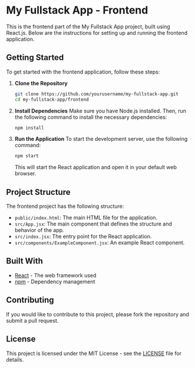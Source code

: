 # My Fullstack App - Frontend

This is the frontend part of the My Fullstack App project, built using React.js. Below are the instructions for setting up and running the frontend application.

## Getting Started

To get started with the frontend application, follow these steps:

1. **Clone the Repository**
   ```bash
   git clone https://github.com/yourusername/my-fullstack-app.git
   cd my-fullstack-app/frontend
   ```

2. **Install Dependencies**
   Make sure you have Node.js installed. Then, run the following command to install the necessary dependencies:
   ```bash
   npm install
   ```

3. **Run the Application**
   To start the development server, use the following command:
   ```bash
   npm start
   ```
   This will start the React application and open it in your default web browser.

## Project Structure

The frontend project has the following structure:

- `public/index.html`: The main HTML file for the application.
- `src/App.jsx`: The main component that defines the structure and behavior of the app.
- `src/index.jsx`: The entry point for the React application.
- `src/components/ExampleComponent.jsx`: An example React component.

## Built With

- [React](https://reactjs.org/) - The web framework used
- [npm](https://www.npmjs.com/) - Dependency management

## Contributing

If you would like to contribute to this project, please fork the repository and submit a pull request.

## License

This project is licensed under the MIT License - see the [LICENSE](LICENSE) file for details.